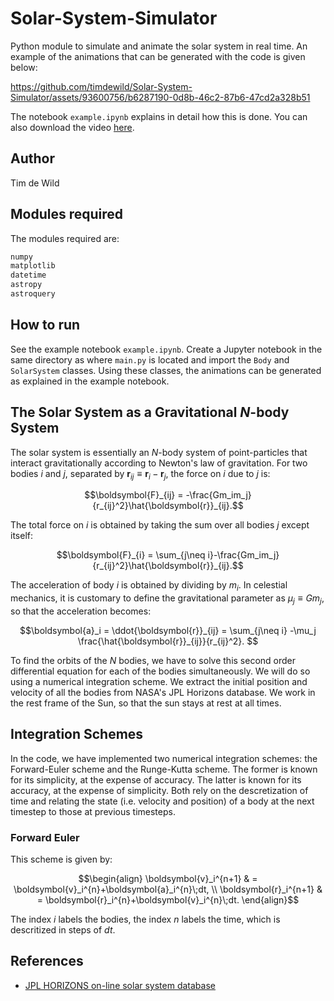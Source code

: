# Solar-System-Simulator
Python module to simulate and animate the solar system in real time. An example of the animations that can be generated with the code is given below:

https://github.com/timdewild/Solar-System-Simulator/assets/93600756/b6287190-0d8b-46c2-87b6-47cd2a328b51

The notebook `example.ipynb` explains in detail how this is done. You can also download the video [here](inner_solar_system.mp4). 

## Author

Tim de Wild

## Modules required
The modules required are:
```bash
numpy
matplotlib
datetime
astropy
astroquery
```

## How to run
See the example notebook `example.ipynb`. Create a Jupyter notebook in the same directory as where `main.py` is located and import the `Body` and `SolarSystem` classes. Using these classes, the animations can be generated as explained in the example notebook.

## The Solar System as a Gravitational $N$-body System
The solar system is essentially an $N$-body system of point-particles that interact gravitationally according to Newton's law of gravitation. For two bodies $i$ and $j$, separated by $\boldsymbol{r}_{ij}\equiv \boldsymbol{r}_i-\boldsymbol{r}_j$, the force on $i$ due to $j$ is:

```math
\boldsymbol{F}_{ij} = -\frac{Gm_im_j}{r_{ij}^2}\hat{\boldsymbol{r}}_{ij}.
```

The total force on $i$ is obtained by taking the sum over all bodies $j$ except itself:

```math
\boldsymbol{F}_{i} = \sum_{j\neq i}-\frac{Gm_im_j}{r_{ij}^2}\hat{\boldsymbol{r}}_{ij}.
```

The acceleration of body $i$ is obtained by dividing by $m_i$. In celestial mechanics, it is customary to define the gravitational parameter as $\mu_j\equiv Gm_j$, so that the acceleration becomes:

```math
\boldsymbol{a}_i = \ddot{\boldsymbol{r}}_{ij} = \sum_{j\neq i} -\mu_j \frac{\hat{\boldsymbol{r}}_{ij}}{r_{ij}^2}. 
```

To find the orbits of the $N$ bodies, we have to solve this second order differential equation for each of the bodies simultaneously. We will do so using a numerical integration scheme. We extract the initial position and velocity of all the bodies from NASA's JPL Horizons database. We work in the rest frame of the Sun, so that the sun stays at rest at all times. 

## Integration Schemes
In the code, we have implemented two numerical integration schemes: the Forward-Euler scheme and the Runge-Kutta scheme. The former is known for its simplicity, at the expense of accuracy. The latter is known for its accuracy, at the expense of simplicity. Both rely on the descretization of time and relating the state (i.e. velocity and position) of a body at the next timestep to those at previous timesteps. 

### Forward Euler
This scheme is given by:
```math
\begin{align}
   \boldsymbol{v}_i^{n+1} & = \boldsymbol{v}_i^{n}+\boldsymbol{a}_i^{n}\;dt, \\
   \boldsymbol{r}_i^{n+1} & = \boldsymbol{r}_i^{n}+\boldsymbol{v}_i^{n}\;dt.
\end{align}
```
The index $i$ labels the bodies, the index $n$ labels the time, which is descritized in steps of $dt$. 




## References

- [JPL HORIZONS on-line solar system database](https://docs.astropy.org/en/stable/coordinates/solarsystem.html)
